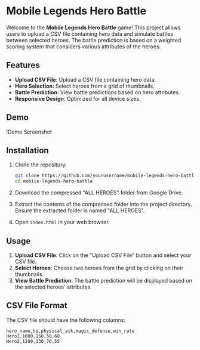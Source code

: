 # Mobile Legends Hero Battle

Welcome to the **Mobile Legends Hero Battle** game! This project allows users to upload a CSV file containing hero data and simulate battles between selected heroes. The battle prediction is based on a weighted scoring system that considers various attributes of the heroes.

## Features

- **Upload CSV File**: Upload a CSV file containing hero data.
- **Hero Selection**: Select heroes from a grid of thumbnails.
- **Battle Prediction**: View battle predictions based on hero attributes.
- **Responsive Design**: Optimized for all device sizes.

## Demo

!Demo Screenshot

## Installation

1. Clone the repository:
    ```bash
    git clone https://github.com/yourusername/mobile-legends-hero-battle.git
    cd mobile-legends-hero-battle
    ```

2. Download the compressed "ALL HEROES" folder from Google Drive.

3. Extract the contents of the compressed folder into the project directory. Ensure the extracted folder is named "ALL HEROES".

4. Open `index.html` in your web browser.

## Usage

1. **Upload CSV File**: Click on the "Upload CSV File" button and select your CSV file.
2. **Select Heroes**: Choose two heroes from the grid by clicking on their thumbnails.
3. **View Battle Prediction**: The battle prediction will be displayed based on the selected heroes' attributes.

## CSV File Format

The CSV file should have the following columns:

```csv
hero_name,hp,physical_atk,magic_defense,win_rate
Hero1,1000,150,50,60
Hero2,1200,130,70,55
